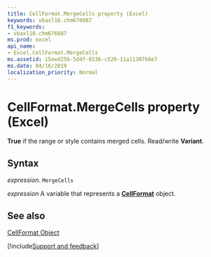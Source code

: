 ```yaml
---
title: CellFormat.MergeCells property (Excel)
keywords: vbaxl10.chm676087
f1_keywords:
- vbaxl10.chm676087
ms.prod: excel
api_name:
- Excel.CellFormat.MergeCells
ms.assetid: 15eed256-5d4f-0236-c526-11a11307b6e7
ms.date: 04/16/2019
localization_priority: Normal
---
```



# CellFormat.MergeCells property (Excel)

 **True** if the range or style contains merged cells. Read/write **Variant**.


## Syntax

_expression_. `MergeCells`

_expression_ A variable that represents a **[CellFormat](Excel.CellFormat.md)** object.


## See also


[CellFormat Object](Excel.CellFormat.md)

[!include[Support and feedback](~/includes/feedback-boilerplate.md)]